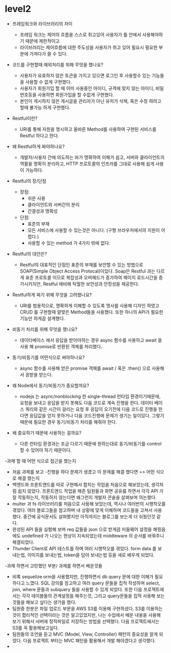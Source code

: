 # level2


- 프레임워크와 라이브러리의 차이
  + 프레임 워크는 제어의 흐름을 스스로 쥐고있어 사용자가 틀 안에서 사용해야하기 때문에 제한적이고
  + 라이브러리는 제어흐름에 대한 주도성을 사용자가 쥐고 있어 필요시 필요한 부분에 가져다가 쓸 수 있다.
- 코드를 구현할때 예외처리를 위해 무엇을 했나요?
  + 사용자가 유효하지 않은 토큰을 가지고 있으면 로그인 후 사용할수 있는 기능들을 사용할 수 없게 구현했다.
  + 사용자가 회원가입 할 때 이미 사용중인 아이디, 규격에 맞지 않는 아이디, 비밀번호등을 사용하면 회원가입을 할 수없게 구현했다.
  +  본인이 게시하지 않은 게시글을 관리자가 아닌 유저가 삭제, 혹은 수정 하려고 할때 불가능 하게 구현했다.

- Restful이란?
  + URI를 통해 자원을 명시하고 올바른 Method를 사용하여 구현된 서비스를 Restful 하다고 한다.
- 왜 Restful하게 짜야하나요?
  + 개발자/사용자 간에 의도하는 바가 명확하여 이해가 쉽고, 서버와 클라이언트의 역활을 명확히 분리하고, HTTP 프로토콜의 인프라를 그대로 사용해 쉽게 사용이 가능하다.
- Restful의 장/단점
  + 장점: 
    * 쉬운 사용
    * 클라이언트와 서버간의 분리
    * 간결성과 명확성
  + 단점:
    * 표준의 부재
    * 모든 서비스에 사용할 수 있는것은 아니다. (구형 브라우저에서의 지원이 어렵다.)
    * 사용할 수 있는 method 가 4가지 밖에 없다. 

- Restful의 대안은?
  + Restful의 대표적인 단점인 표준의 부재를 보안할 수 있는 방법으로 SOAP(Simple Object Access Protocal)이있다.
  Soap은 Restful 과는 다르게 표준 프로토콜 이므로 복잡성과 오버헤드가 증가하여 페이지 로드시간을 증가시키지만,
  Restful 에비해 탁월한 보안성과 안정성을 제공한다.
- Restful하게 짜기 위해 무엇을 고려했나요?
  + URI를 범용적으로, 명확하게 이해할 수 있도록 명사를 사용해 디자인 하였고 CRUD 를 구현할때 알맞은 Method들을 사용했다. 또한 하나의 API가 필요한 기능만 하게끔 설계했다.

- 비동기 처리를 위해 무엇을 했나요?
  + 데이터베이스 에서 응답을 받아야하는 경우 async 함수를 사용하고 await 을사용 해 promise로 반환된 객체를 처리했다.
- 동기/비동기를 어떤식으로 써야하나요?
  + async 함수를 사용해 얻은 promise 객체를 await / 혹은 .then() 으로 사용해서 응받을 받는다.
- 왜 Node에서 동기/비동기가 중요할까요?
  + nodejs 는 async/nonblocking 한 single-thread 런타임 환경이기때문에, 요청을 보내고 응답을 받지 못해도 다음 코드로 계속 진행을 한다.
  데이터 베이스 쿼리와 같은 시간이 걸리는 요청 후 응답이 오기전에 다음 코드로 진행을 한다면 응답값을 얻지 못하거나 다음 코드진행에 문제가 생기는 일이있다.
  그렇기때문에 필요한 경우 동기/비동기 처리를 해줘야 한다.
- 왜 중요하기 때문에 사용하는 걸까요?
  + 다른 런타임 환경과는 조금 다르기 때문에 원하는대로 동기/비동기를 control 할 수 있어야 하기 때문이다.

-과제 할 때 어떤 식으로 접근을 했는지
  + 처음 과제를 보고 
-진행을 하다 문제가 생겼고 이 문제를 해결 했다면 => 어떤 식으로 해결 했는지
  + 백앤드와 프론트앤드를 따로 구현해서 합치는 작업을 처음으로 해보았는데, 생각처럼 쉽지 않았다.
    프론트앤드 작업을 해준 팀원들과 화면 공유를 하면서 각각 API 가 잘 작동하는지, 작동하지 않는다면 왜그런지 개발자 콘솔을 살펴보며 의논했다.
  + multer 과 fs 라이브러리를 처음으로 사용해 보았는데, 역시나 여러번의 시행착오를 겪었다.
    여러 블로그들을 참고하며 내 상황에 맞게 이해하며 코드들을 고쳐서 사용했다.
    중간에 공식문서도 살펴봤지만 아직까지는 블로그를 보는게 더 쉬웠던것 같다. 
  + 완성된 API 들을 실험해 보며 req 값들을 json 으로 받게끔 미들웨어 설정을 해줬음에도 undefined 가 나오는 현상이 지속되었는데
    middleware 의 순서를 바꿔주니 해결되었다.
  + Thunder Client로 API 테스트를 하며 여러 시행착오를 겪었다. 
    form data 를 보내는법, 이미지를 보내는법, token을 담아 보내는법 등을 새로 배우게 되었다. 
  
-과제 하면서 고민했던 부분/ 과제를 하면서 배운것들
  + 비록 sequelize orm을 사용했지만, 진행하면서 db query 문에 대한 이해가 필요하다고 느꼈다.
    SQL 강의를 참고하고 여러 query 문들을 집적 작성하며 select, join, where 문들과 subquery 들을 사용할 수 있게 되었다. 
    또한 다음 프로젝트에서는 각각 테이블들의 관계설정을 해주는것, 그리고 query문들을 집적 사용해 보는것들을 해보고 싶다는 생가을 했다.
  + 팀원중 한분은 파일 업로드 부분을 AWS S3를 이용해 구현하셨다. S3를 이용하는것이 합리적인 선택이라는 것은 알고있었지만, 나는 수업에서 배운 내용을 
    사용해 보기 위해서 서버에 정적파일로 저장하는 방법을 선택했다. 다음 프로젝트에서는 S3를 꼭 활용해보고싶다.
  + 팀원들의 조언을 듣고 MVC (Model, View, Controller) 패턴의 중요성을 알게 되었다. 다음 프로젝트 부터는 MVC 패턴을 활용해서 개발 해야겠다고 생각했다.
  + 
